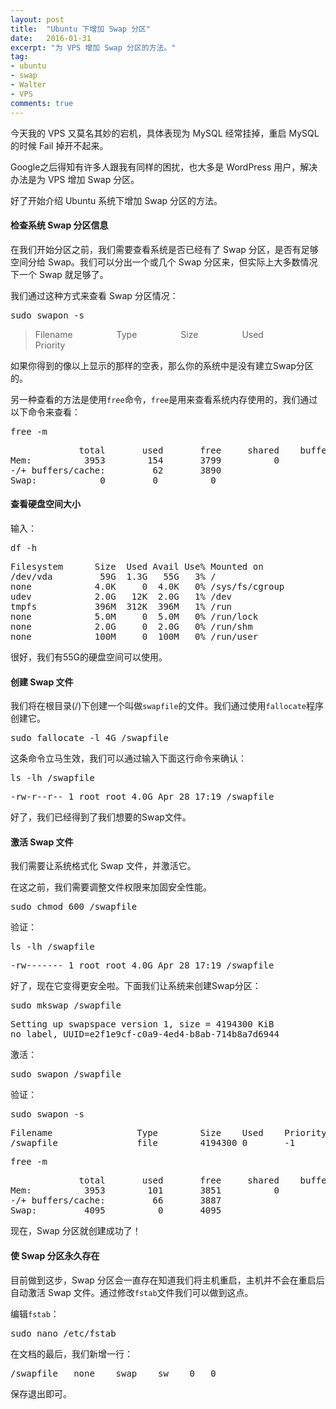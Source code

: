 ```yaml
---
layout: post
title:  "Ubuntu 下增加 Swap 分区"
date:   2016-01-31
excerpt: "为 VPS 增加 Swap 分区的方法。"
tag:
- ubuntu
- swap
- Walter
- VPS
comments: true
---
```


今天我的 VPS 又莫名其妙的宕机，具体表现为 MySQL 经常挂掉，重启 MySQL 的时候 Fail 掉开不起来。

Google之后得知有许多人跟我有同样的困扰，也大多是 WordPress 用户，解决办法是为 VPS 增加 Swap 分区。

好了开始介绍 Ubuntu 系统下增加 Swap 分区的方法。

#### 检查系统 Swap 分区信息 ####

在我们开始分区之前，我们需要查看系统是否已经有了 Swap 分区，是否有足够空间分给 Swap。我们可以分出一个或几个 Swap 分区来，但实际上大多数情况下一个 Swap 就足够了。

我们通过这种方式来查看 Swap 分区情况：
<pre>sudo swapon -s</pre>

>Filename&ensp;&ensp;&ensp;&ensp;&ensp;&ensp;&ensp;&ensp;&ensp;&ensp;Type&ensp;&ensp;&ensp;&ensp;&ensp;&ensp;&ensp;&ensp;&ensp;&ensp;Size&ensp;&ensp;&ensp;&ensp;&ensp;&ensp;&ensp;&ensp;&ensp;&ensp;Used&ensp;&ensp;&ensp;&ensp;&ensp;&ensp;&ensp;&ensp;&ensp;&ensp;Priority

如果你得到的像以上显示的那样的空表，那么你的系统中是没有建立Swap分区的。

另一种查看的方法是使用<code>free</code>命令，<code>free</code>是用来查看系统内存使用的，我们通过以下命令来查看：
<pre>free -m</pre>

<pre>
             total       used       free     shared    buffers     cached
Mem:          3953        154       3799          0          8         83
-/+ buffers/cache:         62       3890
Swap:            0         0          0
</pre>

#### 查看硬盘空间大小 ####

输入：
<pre>df -h</pre>

<pre>
Filesystem      Size  Used Avail Use% Mounted on
/dev/vda         59G  1.3G   55G   3% /
none            4.0K     0  4.0K   0% /sys/fs/cgroup
udev            2.0G   12K  2.0G   1% /dev
tmpfs           396M  312K  396M   1% /run
none            5.0M     0  5.0M   0% /run/lock
none            2.0G     0  2.0G   0% /run/shm
none            100M     0  100M   0% /run/user
</pre>

很好，我们有55G的硬盘空间可以使用。

#### 创建 Swap 文件 ####

我们将在根目录(/)下创建一个叫做<code>swapfile</code>的文件。我们通过使用<code>fallocate</code>程序创建它。

<pre>sudo fallocate -l 4G /swapfile</pre>

这条命令立马生效，我们可以通过输入下面这行命令来确认：
<pre>ls -lh /swapfile</pre>

<pre>-rw-r--r-- 1 root root 4.0G Apr 28 17:19 /swapfile</pre>

好了，我们已经得到了我们想要的Swap文件。

#### 激活 Swap 文件 ####

我们需要让系统格式化 Swap 文件，并激活它。

在这之前，我们需要调整文件权限来加固安全性能。

<pre>sudo chmod 600 /swapfile</pre>

验证：

<pre>ls -lh /swapfile</pre>

<pre>-rw------- 1 root root 4.0G Apr 28 17:19 /swapfile</pre>

好了，现在它变得更安全啦。下面我们让系统来创建Swap分区：

<pre>sudo mkswap /swapfile</pre>

<pre>
Setting up swapspace version 1, size = 4194300 KiB
no label, UUID=e2f1e9cf-c0a9-4ed4-b8ab-714b8a7d6944
</pre>

激活：

<pre>sudo swapon /swapfile</pre>

验证：

<pre>sudo swapon -s</pre>

<pre>
Filename                Type        Size    Used    Priority
/swapfile               file        4194300 0       -1
</pre>

<pre>free -m</pre>

<pre>
             total       used       free     shared    buffers     cached
Mem:          3953        101       3851          0          5         30
-/+ buffers/cache:         66       3887
Swap:         4095          0       4095
</pre>

现在，Swap 分区就创建成功了！

#### 使 Swap 分区永久存在 ####

目前做到这步，Swap 分区会一直存在知道我们将主机重启，主机并不会在重启后自动激活 Swap 文件。通过修改<code>fstab</code>文件我们可以做到这点。

编辑<code>fstab</code>：

<pre>sudo nano /etc/fstab</pre>

在文档的最后，我们新增一行：

<pre>/swapfile   none    swap    sw    0   0</pre>

保存退出即可。
